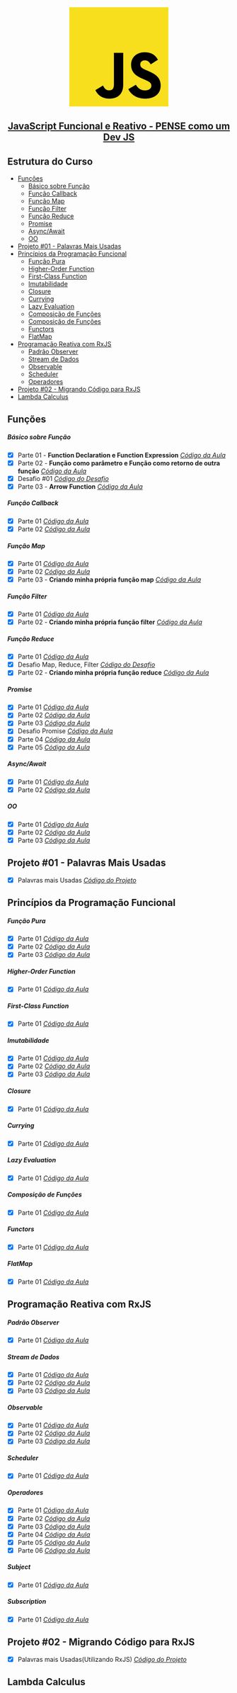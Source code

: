 <div align="center">
    <img src="https://raw.githubusercontent.com/joaom00/js-funcional-reativo/master/.github/js.svg" />
</div>

<h2 align="center">
    <a href="https://www.udemy.com/course/javascript-funcional/">JavaScript Funcional e Reativo - PENSE como um Dev JS</a>
</h2>

## Estrutura do Curso

- [Funções](#funções)
  - [Básico sobre Função](#básico-sobre-função)
  - [Função Callback](#função-callback)
  - [Função Map](#função-map)
  - [Função Filter](#função-filter)
  - [Função Reduce](#função-reduce)
  - [Promise](#promise)
  - [Async/Await](#asyncawait)
  - [OO](#oo)
- [Projeto #01 - Palavras Mais Usadas](#projeto-01---palavras-mais-usadas)
- [Princípios da Programação Funcional](#princípios-da-programação-funcional)
  - [Função Pura](#função-pura)
  - [Higher-Order Function](#higher-order-function)
  - [First-Class Function](#first-class-function)
  - [Imutabilidade](#imutabilidade)
  - [Closure](#closure)
  - [Currying](#currying)
  - [Lazy Evaluation](#lazy-evaluation)
  - [Composição de Funções](#composição-de-funções)
  - [Composição de Funções](#composição-de-funções)
  - [Functors](#functors)
  - [FlatMap](#flatmap)
- [Programação Reativa com RxJS](#programação-reativa-com-rxjs)
  - [Padrão Observer](#padrão-observer)
  - [Stream de Dados](#stream-de-dados)
  - [Observable](#observable)
  - [Scheduler](#scheduler)
  - [Operadores](#operadores)
- [Projeto #02 - Migrando Código para RxJS](#projeto-02---migrando-código-para-rxjs)
- [Lambda Calculus](#lambda-calculus)

## Funções

##### Básico sobre Função

- [x] Parte 01 - **Function Declaration e Function Expression** [_Código da Aula_](https://github.com/joaom00/js-funcional-reativo/blob/main/funcoes/basico_1.js)
- [x] Parte 02 - **Função como parâmetro e Função como retorno de outra função** [_Código da Aula_](https://github.com/joaom00/js-funcional-reativo/blob/main/funcoes/basico_2.js)
- [x] Desafio #01 [_Código do Desafio_](https://github.com/joaom00/js-funcional-reativo/blob/main/funcoes/desafio_1.js)
- [x] Parte 03 - **Arrow Function** [_Código da Aula_](https://github.com/joaom00/js-funcional-reativo/blob/main/funcoes/basico_3.js)

##### Função Callback

- [x] Parte 01 [_Código da Aula_](https://github.com/joaom00/js-funcional-reativo/blob/main/funcoes/callback_1.js)
- [x] Parte 02 [_Código da Aula_](https://github.com/joaom00/js-funcional-reativo/blob/main/funcoes/callback_2.js)

##### Função Map

- [x] Parte 01 [_Código da Aula_](https://github.com/joaom00/js-funcional-reativo/blob/main/funcoes/callback_3.js)
- [x] Parte 02 [_Código da Aula_](https://github.com/joaom00/js-funcional-reativo/blob/main/funcoes/callback_3.js)
- [x] Parte 03 - **Criando minha própria função map** [_Código da Aula_](https://github.com/joaom00/js-funcional-reativo/blob/main/funcoes/callback_3.js#L24)

##### Função Filter

- [x] Parte 01 [_Código da Aula_](https://github.com/joaom00/js-funcional-reativo/blob/main/funcoes/callback_4.js)
- [x] Parte 02 - **Criando minha própria função filter** [_Código da Aula_](https://github.com/joaom00/js-funcional-reativo/blob/main/funcoes/callback_4.js#L15)

##### Função Reduce

- [x] Parte 01 [_Código da Aula_](https://github.com/joaom00/js-funcional-reativo/blob/main/funcoes/callback_5.js)
- [x] Desafio Map, Reduce, Filter [_Código do Desafio_](https://github.com/joaom00/js-funcional-reativo/blob/main/funcoes/desafio_2.js)
- [x] Parte 02 - **Criando minha própria função reduce** [_Código da Aula_](https://github.com/joaom00/js-funcional-reativo/blob/main/funcoes/callback_5.js#L15)

##### Promise

- [x] Parte 01 [_Código da Aula_](https://github.com/joaom00/js-funcional-reativo/blob/main/funcoes/promise_1.js)
- [x] Parte 02 [_Código da Aula_](https://github.com/joaom00/js-funcional-reativo/blob/main/funcoes/promise_2.js)
- [x] Parte 03 [_Código da Aula_](https://github.com/joaom00/js-funcional-reativo/blob/main/funcoes/promise_3.js)
- [x] Desafio Promise [_Código da Aula_](https://github.com/joaom00/js-funcional-reativo/blob/main/funcoes/desafio_3.js)
- [x] Parte 04 [_Código da Aula_](https://github.com/joaom00/js-funcional-reativo/blob/main/funcoes/promise_4.js)
- [x] Parte 05 [_Código da Aula_](https://github.com/joaom00/js-funcional-reativo/blob/main/funcoes/promise_5.js)

##### Async/Await

- [x] Parte 01 [_Código da Aula_](https://github.com/joaom00/js-funcional-reativo/blob/main/funcoes/async_await_1.js)
- [x] Parte 02 [_Código da Aula_](https://github.com/joaom00/js-funcional-reativo/blob/main/funcoes/async_await_2.js)

##### OO

- [x] Parte 01 [_Código da Aula_](https://github.com/joaom00/js-funcional-reativo/blob/main/funcoes/oo_1.js)
- [x] Parte 02 [_Código da Aula_](https://github.com/joaom00/js-funcional-reativo/blob/main/funcoes/oo_2.js)
- [x] Parte 03 [_Código da Aula_](https://github.com/joaom00/js-funcional-reativo/blob/main/funcoes/oo_3.js)

## Projeto #01 - Palavras Mais Usadas

- [x] Palavras mais Usadas [_Código do Projeto_](https://github.com/joaom00/js-funcional-reativo/blob/main/projeto_1/index.js)

## Princípios da Programação Funcional

##### Função Pura

- [x] Parte 01 [_Código da Aula_](https://github.com/joaom00/js-funcional-reativo/blob/main/funcional/funcao_pura_1.js)
- [x] Parte 02 [_Código da Aula_](https://github.com/joaom00/js-funcional-reativo/blob/main/funcional/funcao_pura_2.js)
- [x] Parte 03 [_Código da Aula_](https://github.com/joaom00/js-funcional-reativo/blob/main/funcional/funcao_pura_3.js)

##### Higher-Order Function

- [x] Parte 01 [_Código da Aula_](https://github.com/joaom00/js-funcional-reativo/blob/main/funcional/higher_order_function.js)

##### First-Class Function

- [x] Parte 01 [_Código da Aula_](https://github.com/joaom00/js-funcional-reativo/blob/main/funcional/first_class_function.js)

##### Imutabilidade

- [x] Parte 01 [_Código da Aula_](https://github.com/joaom00/js-funcional-reativo/blob/main/funcional/imutabilidade_1.js)
- [x] Parte 02 [_Código da Aula_](https://github.com/joaom00/js-funcional-reativo/blob/main/funcional/imutabilidade_2.js)
- [x] Parte 03 [_Código da Aula_](https://github.com/joaom00/js-funcional-reativo/blob/main/funcional/imutabilidade_3.js)

##### Closure

- [x] Parte 01 [_Código da Aula_](https://github.com/joaom00/js-funcional-reativo/blob/main/funcional/closure.js)

##### Currying

- [x] Parte 01 [_Código da Aula_](https://github.com/joaom00/js-funcional-reativo/blob/main/funcional/currying.js)

##### Lazy Evaluation

- [x] Parte 01 [_Código da Aula_](https://github.com/joaom00/js-funcional-reativo/blob/main/funcional/lazy_eval.js)

##### Composição de Funções

- [x] Parte 01 [_Código da Aula_](https://github.com/joaom00/js-funcional-reativo/blob/main/funcional/composicao.js)

##### Functors

- [x] Parte 01 [_Código da Aula_](https://github.com/joaom00/js-funcional-reativo/blob/main/funcional/functors.js)

##### FlatMap

- [x] Parte 01 [_Código da Aula_](https://github.com/joaom00/js-funcional-reativo/blob/main/funcional/flat_map.js)

## Programação Reativa com RxJS

##### Padrão Observer

- [x] Parte 01 [_Código da Aula_](https://github.com/joaom00/js-funcional-reativo/blob/main/observer/festa_surpresa.js)

##### Stream de Dados

- [x] Parte 01 [_Código da Aula_](https://github.com/joaom00/js-funcional-reativo/blob/main/rxjs/stream_dados_1.js)
- [x] Parte 02 [_Código da Aula_](https://github.com/joaom00/js-funcional-reativo/blob/main/rxjs/stream_dados_2.js)
- [x] Parte 03 [_Código da Aula_](https://github.com/joaom00/js-funcional-reativo/blob/main/rxjs/stream_dados_3.js)

##### Observable

- [x] Parte 01 [_Código da Aula_](https://github.com/joaom00/js-funcional-reativo/blob/main/rxjs/observable_1.js)
- [x] Parte 02 [_Código da Aula_](https://github.com/joaom00/js-funcional-reativo/blob/main/rxjs/observable_2.js)
- [x] Parte 03 [_Código da Aula_](https://github.com/joaom00/js-funcional-reativo/blob/main/rxjs/observable_3.js)

##### Scheduler

- [x] Parte 01 [_Código da Aula_](https://github.com/joaom00/js-funcional-reativo/blob/main/rxjs/scheduler.js)

##### Operadores

- [x] Parte 01 [_Código da Aula_](https://github.com/joaom00/js-funcional-reativo/blob/main/rxjs/operadores_1.js)
- [x] Parte 02 [_Código da Aula_](https://github.com/joaom00/js-funcional-reativo/blob/main/rxjs/operadores_2.js)
- [x] Parte 03 [_Código da Aula_](https://github.com/joaom00/js-funcional-reativo/blob/main/rxjs/operadores_3.js)
- [x] Parte 04 [_Código da Aula_](https://github.com/joaom00/js-funcional-reativo/blob/main/rxjs/operadores_4.js)
- [x] Parte 05 [_Código da Aula_](https://github.com/joaom00/js-funcional-reativo/blob/main/rxjs/operadores_5.js)
- [x] Parte 06 [_Código da Aula_](https://github.com/joaom00/js-funcional-reativo/blob/main/rxjs/operadores_6.js)

##### Subject

- [x] Parte 01 [_Código da Aula_](https://github.com/joaom00/js-funcional-reativo/blob/main/rxjs/subject.js)

##### Subscription

- [x] Parte 01 [_Código da Aula_](https://github.com/joaom00/js-funcional-reativo/blob/main/rxjs/subscription.js)

## Projeto #02 - Migrando Código para RxJS

- [x] Palavras mais Usadas(Utilizando RxJS) [_Código do Projeto_](https://github.com/joaom00/js-funcional-reativo/blob/main/projeto_1_rxjs/index.js)

## Lambda Calculus

